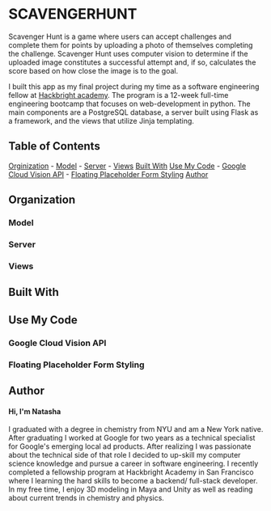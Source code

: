 # SCAVENGERHUNT
Scavenger Hunt is a game where users can accept challenges and complete them for points by uploading a photo of themselves completing the challenge. Scavenger Hunt uses computer vision to determine if the uploaded image constitutes a successful attempt and, if so, calculates the score based on how close the image is to the goal.

I built this app as my final project during my time as a software engineering fellow at [Hackbright academy](https://hackbrightacademy.com/). The program is a 12-week full-time engineering bootcamp that focuses on web-development in python. The main components are a PostgreSQL database, a server built using Flask as a framework, and the views that utilize Jinja templating.

## Table of Contents

[Orginization](##Organization)
    - [Model](###Model)
    - [Server](###Server)
    - [Views](###Views)
[Built With](##Built-With)
[Use My Code](##Use-My-Code)
    - [Google Cloud Vision API](###Google-Cloud-Vision-API)
    - [Floating Placeholder Form Styling](###Floating-Placeholder-Form-Styling)
[Author](##Author)

## Organization



### Model
### Server
### Views

## Built With

## Use My Code

### Google Cloud Vision API
### Floating Placeholder Form Styling
## Author

#### Hi, I'm Natasha

I graduated with a degree in chemistry from NYU and am a New York native. After graduating I worked at Google for two years as a technical specialist for Google's emerging local ad products. After realizing I was passionate about the technical side of that role I decided to up-skill my computer science knowledge and pursue a career in software engineering. I recently completed a fellowship program at Hackbright Academy in San Francisco where I learning the hard skills to become a backend/ full-stack developer. In my free time, I enjoy 3D modeling in Maya and Unity as well as reading about current trends in chemistry and physics.